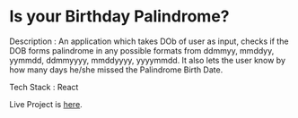# Is your Birthday Palindrome?

Description : An application which takes DOb of user as input, checks if the DOB forms palindrome in any possible formats from ddmmyy, mmddyy, yymmdd, ddmmyyyy, mmddyyyy, yyyymmdd. It also lets the user know by how many days he/she missed the Palindrome Birth Date.

Tech Stack : React

Live Project is [here](https://mark13-birthdaypalindromeapp.netlify.app/).
